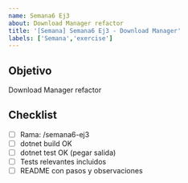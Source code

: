 ```yaml
---
name: Semana6 Ej3
about: Download Manager refactor
title: '[Semana] Semana6 Ej3 - Download Manager'
labels: ['Semana','exercise']
---
```


## Objetivo
Download Manager refactor

## Checklist
- [ ] Rama: <githubuser>/semana6-ej3
- [ ] dotnet build OK
- [ ] dotnet test OK (pegar salida)
- [ ] Tests relevantes incluidos
- [ ] README con pasos y observaciones
